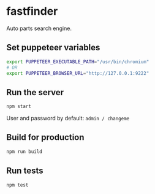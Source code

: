 # fastfinder

Auto parts search engine.

## Set puppeteer variables

```sh
export PUPPETEER_EXECUTABLE_PATH="/usr/bin/chromium"
# OR
export PUPPETEER_BROWSER_URL="http://127.0.0.1:9222"
```

## Run the server

```sh
npm start
```

User and password by default: `admin / changeme`

## Build for production

```sh
npm run build
```

## Run tests

```sh
npm test
```

